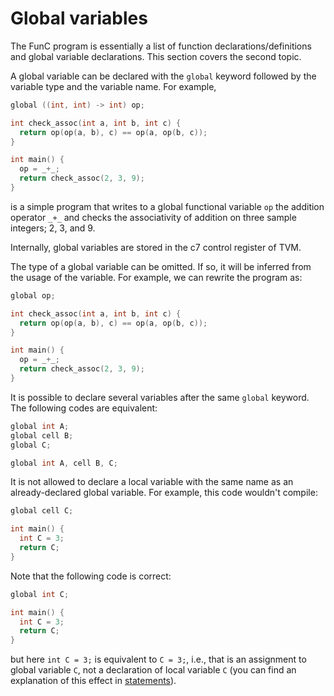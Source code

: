 # Global variables
The FunC program is essentially a list of function declarations/definitions and global variable declarations. This section covers the second topic.

A global variable can be declared with the `global` keyword followed by the variable type and the variable name. For example,
```cpp
global ((int, int) -> int) op;

int check_assoc(int a, int b, int c) {
  return op(op(a, b), c) == op(a, op(b, c));
}

int main() {
  op = _+_;
  return check_assoc(2, 3, 9);
}
```
is a simple program that writes to a global functional variable `op` the addition operator `_+_` and checks the associativity of addition on three sample integers; 2, 3, and 9.

Internally, global variables are stored in the c7 control register of TVM.

The type of a global variable can be omitted. If so, it will be inferred from the usage of the variable. For example, we can rewrite the program as:
```cpp
global op;

int check_assoc(int a, int b, int c) {
  return op(op(a, b), c) == op(a, op(b, c));
}

int main() {
  op = _+_;
  return check_assoc(2, 3, 9);
}
```

It is possible to declare several variables after the same `global` keyword. The following codes are equivalent:
```cpp
global int A;
global cell B;
global C;
```
```cpp
global int A, cell B, C;
```

It is not allowed to declare a local variable with the same name as an already-declared global variable. For example, this code wouldn't compile:
```cpp
global cell C;

int main() {
  int C = 3;
  return C;
}
```
Note that the following code is correct:
```cpp
global int C;

int main() {
  int C = 3;
  return C;
}
```
but here `int C = 3;` is equivalent to `C = 3;`, i.e., that is an assignment to global variable `C`, not a declaration of local variable `C` (you can find an explanation of this effect in [statements](/develop/func/statements#variable-declaration)).
